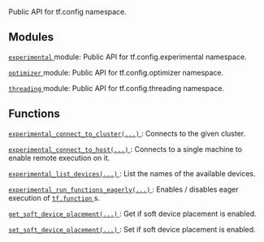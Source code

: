 Public API for tf.config namespace.



## Modules
[ `experimental` ](https://tensorflow.google.cn/api_docs/python/tf/compat/v2/config/experimental) module: Public API for tf.config.experimental namespace.

[ `optimizer` ](https://tensorflow.google.cn/api_docs/python/tf/compat/v2/config/optimizer) module: Public API for tf.config.optimizer namespace.

[ `threading` ](https://tensorflow.google.cn/api_docs/python/tf/compat/v2/config/threading) module: Public API for tf.config.threading namespace.



## Functions
[ `experimental_connect_to_cluster(...)` ](https://tensorflow.google.cn/api_docs/python/tf/config/experimental_connect_to_cluster): Connects to the given cluster.

[ `experimental_connect_to_host(...)` ](https://tensorflow.google.cn/api_docs/python/tf/config/experimental_connect_to_host): Connects to a single machine to enable remote execution on it.

[ `experimental_list_devices(...)` ](https://tensorflow.google.cn/api_docs/python/tf/config/experimental_list_devices): List the names of the available devices.

[ `experimental_run_functions_eagerly(...)` ](https://tensorflow.google.cn/api_docs/python/tf/config/experimental_run_functions_eagerly): Enables / disables eager execution of [ `tf.function` ](https://tensorflow.google.cn/api_docs/python/tf/function)s.

[ `get_soft_device_placement(...)` ](https://tensorflow.google.cn/api_docs/python/tf/config/get_soft_device_placement): Get if soft device placement is enabled.

[ `set_soft_device_placement(...)` ](https://tensorflow.google.cn/api_docs/python/tf/config/set_soft_device_placement): Set if soft device placement is enabled.

